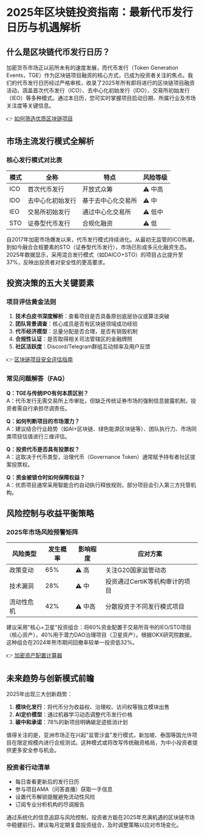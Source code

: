 # 2025年区块链投资指南：最新代币发行日历与机遇解析

## 什么是区块链代币发行日历？

加密货币市场正以前所未有的速度发展，而代币发行（Token Generation Events，TGE）作为区块链项目融资的核心方式，已成为投资者关注的焦点。我们的代币发行日历经过严格审核，收录了2025年所有即将进行的区块链项目融资活动，涵盖首次代币发行（ICO）、去中心化初始发行（IDO）、交易所初始发行（IEO）等多种模式。通过本日历，您可实时掌握项目启动日期、所属行业及市场关注度等关键信息。

👉 [如何筛选优质区块链项目](https://bit.ly/okx_welcome)

## 市场主流发行模式全解析

### 核心发行模式对比表

| 模式 | 全称 | 特点 | 风险等级 |
|------|------|------|------|
| ICO | 首次代币发行 | 开放式众筹 | ⚠️ 中高 |
| IDO | 去中心化初始发行 | 基于去中心化交易所 | ⚠️ 中 |
| IEO | 交易所初始发行 | 通过中心化交易所 | ⚠️ 低中 |
| STO | 证券型代币发行 | 合规化融资 | ⚠️ 低 |

自2017年加密市场爆发以来，代币发行模式持续进化。从最初无监管的ICO热潮，到如今融合合规要素的STO（证券型代币发行），市场已形成多元化融资生态。2025年数据显示，采用混合发行模式（如DAICO+STO）的项目占比提升至37%，反映出投资者对安全性的更高要求。

## 投资决策的五大关键要素

### 项目评估黄金法则
1. **技术白皮书深度解析**：查看项目是否具备原创底层协议或算法突破
2. **团队背景调查**：核心成员是否有区块链领域成功经验
3. **代币经济模型**：总量分配是否合理，是否有销毁机制
4. **合规性认证**：是否取得相关司法管辖区的金融牌照
5. **社区活跃度**：Discord/Telegram群组互动频率及用户反馈

👉 [区块链项目安全评估指南](https://bit.ly/okx_welcome)

### 常见问题解答（FAQ）

**Q：TGE与传统IPO有何本质区别？**  
A：代币发行无需交易所上市审批，但缺乏传统证券市场的强制信息披露机制，投资者需自行承担尽调责任。

**Q：如何判断项目的市场潜力？**  
A：建议结合行业趋势（如AI+区块链、绿色能源区块链等）、团队执行力、市场同类项目估值进行三维评估。

**Q：投资代币是否具有投票权？**  
A：这取决于代币类型，治理代币（Governance Token）通常赋予持有者社区提案投票权。

**Q：资金被锁仓时如何保障权益？**  
A：优质项目通常采用智能合约自动执行释放规则，部分项目会引入第三方托管机构。

## 风险控制与收益平衡策略

### 2025年市场风险预警矩阵

| 风险类型 | 发生概率 | 影响程度 | 应对方案 |
|------|------|------|------|
| 政策变动 | 65% | ⚠️ 高 | 关注G20国家监管动态 |
| 技术漏洞 | 28% | ⚠️ 中 | 投资通过CertiK等机构审计的项目 |
| 流动性危机 | 42% | ⚠️ 中高 | 分散投资于不同发行模式项目 |

建议采用"核心+卫星"投资组合：将60%资金配置于交易所背书的IEO/STO项目（核心资产），40%用于潜力DAO治理项目（卫星资产）。根据OKX研究院数据，这种组合在2024年熊市期间回撤率较单一投资低32%。

👉 [加密资产配置计算器](https://bit.ly/okx_welcome)

## 未来趋势与创新模式前瞻

2025年出现三大创新趋势：
1. **模块化发行**：将代币分为收益权、治理权、访问权等独立模块出售
2. **AI定价模型**：通过机器学习动态调整代币发行价格
3. **碳中和承诺**：78%的新项目明确碳足迹抵消计划

值得关注的是，亚洲市场正在兴起"监管沙盒"发行模式，新加坡、泰国等国允许项目在限定规模内进行合规测试。这种模式或将改写传统融资格局，为中小投资者提供更多安全参与机会。

### 投资者行动清单
- 每日查看更新后的发行日历
- 参与项目AMA（问答直播）获取一手信息
- 设置代币解锁提醒避免流动性风险
- 订阅专业分析机构的尽调报告

通过系统化的信息追踪与风险控制，投资者方能在2025年充满机遇的区块链市场中稳健前行。建议每月定期复盘投资组合，及时调整策略以应对市场变化。